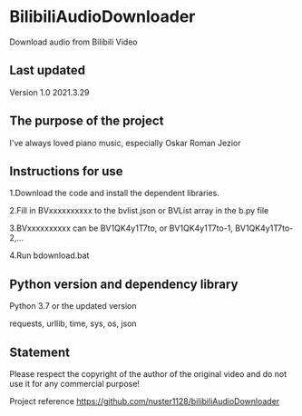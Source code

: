 # BilibiliAudioDownloader
Download audio from Bilibili Video


## Last updated

Version 1.0	2021.3.29


## The purpose of the project

I've always loved piano music, especially Oskar Roman Jezior


## Instructions for use

1.Download the code and install the dependent libraries. 

2.Fill in BVxxxxxxxxxx to the bvlist.json or BVList array in the b.py file

3.BVxxxxxxxxxx can be BV1QK4y1T7to, or BV1QK4y1T7to-1, BV1QK4y1T7to-2,... 

4.Run bdownload.bat


## Python version and dependency library

Python 3.7 or the updated version

requests, urllib, time, sys, os, json


## Statement

Please respect the copyright of the author of the original video and do not use it for any commercial purpose!

Project reference https://github.com/nuster1128/bilibiliAudioDownloader
